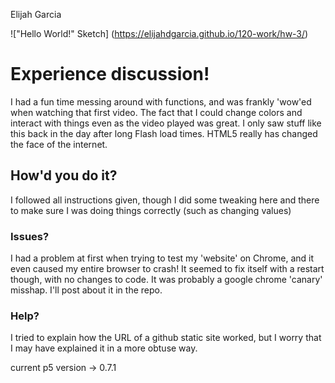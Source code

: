Elijah Garcia

!["Hello World!" Sketch] (https://elijahdgarcia.github.io/120-work/hw-3/)

# Experience discussion!
I had a fun time messing around with functions, and was frankly 'wow'ed when
watching that first video. The fact that I could change colors and interact
with things even as the video played was great. I only saw stuff like this back
in the day after long Flash load times. HTML5 really has changed the face of
the internet.
## How'd you do it?
I followed all instructions given, though I did some tweaking here and there to
make sure I was doing things correctly (such as changing values)
### Issues?
I had a problem at first when trying to test my 'website' on Chrome, and it even
caused my entire browser to crash! It seemed to fix itself with a restart though,
with no changes to code. It was probably a google chrome 'canary' misshap. I'll
post about it in the repo.

### Help?
I tried to explain how the URL of a github static site worked, but I worry that
I may have explained it in a more obtuse way.

current p5 version -> 0.7.1

